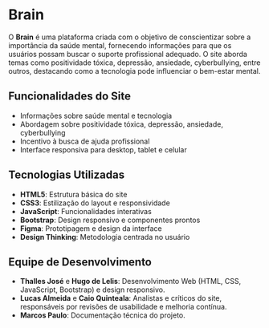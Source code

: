 # **Brain**

O **Brain** é uma plataforma criada com o objetivo de conscientizar sobre a importância da saúde mental, fornecendo informações para que os usuários possam buscar o suporte profissional adequado. O site aborda temas como positividade tóxica, depressão, ansiedade, cyberbullying, entre outros, destacando como a tecnologia pode influenciar o bem-estar mental.

## **Funcionalidades do Site**

- Informações sobre saúde mental e tecnologia
- Abordagem sobre positividade tóxica, depressão, ansiedade, cyberbullying
- Incentivo à busca de ajuda profissional
- Interface responsiva para desktop, tablet e celular

## **Tecnologias Utilizadas**

- **HTML5**: Estrutura básica do site
- **CSS3**: Estilização do layout e responsividade
- **JavaScript**: Funcionalidades interativas
- **Bootstrap**: Design responsivo e componentes prontos
- **Figma**: Prototipagem e design da interface
- **Design Thinking**: Metodologia centrada no usuário

## **Equipe de Desenvolvimento**

- **Thalles José** e **Hugo de Lelis**: Desenvolvimento Web (HTML, CSS, JavaScript, Bootstrap) e design responsivo.
- **Lucas Almeida** e **Caio Quinteala**: Analistas e críticos do site, responsáveis por revisões de usabilidade e melhoria contínua.
- **Marcos Paulo**: Documentação técnica do projeto.

